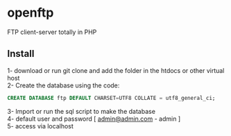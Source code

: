 # openftp 
FTP client-server totally in PHP    

## Install    

1- download or run git clone and add the folder in the htdocs or other virtual host  
2- Create the database using the code:  
```sql
CREATE DATABASE ftp DEFAULT CHARSET=UTF8 COLLATE = utf8_general_ci;
```
3- Import or run the sql script to make the database  
4- default user and password [ admin@admin.com - admin ]  
5- access via localhost  
